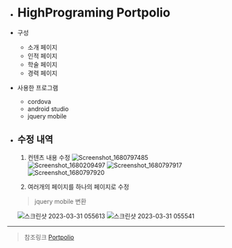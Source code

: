 + # HighPrograming Portpolio

- 구성
  * 소개 페이지
  * 인적 페이지
  * 학술 페이지
  * 경력 페이지

- 사용한 프로그램
  * cordova
  * android studio
  * jquery mobile
 
   
+ ## 수정 내역
  1. 컨텐츠 내용 수정 
 ![Screenshot_1680797485](https://user-images.githubusercontent.com/107456389/230438344-a3312bf7-60a0-4bcd-b6f9-922b6be3f891.png)
  ![Screenshot_1680209497](https://user-images.githubusercontent.com/107456389/228962026-1267cd06-666a-42d9-a995-db83ab97f327.png)
  ![Screenshot_1680797917](https://user-images.githubusercontent.com/107456389/230438531-510823e9-0083-46ce-b712-5bb76c4a870b.png)
  ![Screenshot_1680797920](https://user-images.githubusercontent.com/107456389/230438592-d03a242b-6e8b-4b6d-9545-8925f20f416f.png)
   
  2. 여러개의 페이지를 하나의 페이지로 수정
  > jquery mobile 변환
  
  ![스크린샷 2023-03-31 055613](https://user-images.githubusercontent.com/107456389/228962666-6be90a40-899d-41da-9732-70fa591204cd.png)
![스크린샷 2023-03-31 055541](https://user-images.githubusercontent.com/107456389/228962740-a8f84283-b5a3-411b-ab9c-141a40d397b3.png)

* * *
  > 참조링크 [Portpolio](https://kimjaegwan0218.github.io/HighPrograming/Portpolio/)
